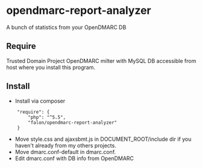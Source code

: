 # opendmarc-report-analyzer
A bunch of statistics from your OpenDMARC DB

## Require
Trusted Domain Project OpenDMARC milter with MySQL DB accessible from host where you install this program.
## Install
- Install via composer
```
    "require": {
        "php": "^5.5",
        "falon/opendmarc-report-analyzer"
    }
```
- Move style.css and ajaxsbmt.js in DOCUMENT_ROOT/include dir if you haven't already from my others projects.
- Move dmarc.conf-default in dmarc.conf.
- Edit dmarc.conf with DB info from OpenDMARC
